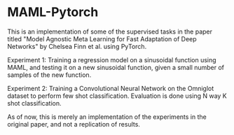 # MAML-Pytorch
This is an implementation of some of the supervised tasks in the paper titled "Model Agnostic Meta Learning for Fast Adaptation of Deep Networks" by Chelsea Finn et al. using PyTorch.

Experiment 1: Training a regression model on a sinusoidal function using MAML, and testing it on a new sinusoidal function, given a small number of samples of the new function.

Experiment 2: Training a Convolutional Neural Network on the Omniglot dataset to perform few shot classification. Evaluation is done using N way K shot classification.

As of now, this is merely an implementation of the experiments in the original paper, and not a replication of results.
